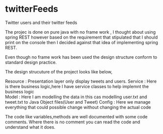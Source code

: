 # twitterFeeds
Twitter users and their twitter feeds

The projec is done on pure java with no frame work , I thought about using spring REST however based on the requirement that 
stipulated that I should print on the console then I decided against that idea of implementing spring REST.

Even though no frame work has been used the design structure conform to standard design practice.

The design strucuture of the project looks like below,

Resource  : Presentation layer only display tweets and users. 
Service   : Here is there business logic,here I have service classes to help implemnt the business logic  
Model     : Here I am modelling the data in this cas  modelling user.txt and tweet.txt to Java Object files(User and Tweet) 
Config    : Here we manage everything that could possible change without changing the actual code

The code like variables,methods are well documented with some code comments.
Where there is no comment you can read the code and understand what it does.

